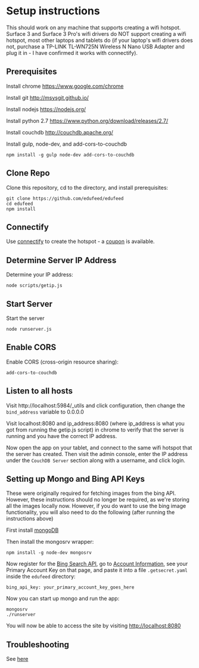 # Setup instructions

This should work on any machine that supports creating a wifi hotspot. Surface 3 and Surface 3 Pro's wifi drivers do NOT support creating a wifi hotspot, most other laptops and tablets do (if your laptop's wifi drivers does not, purchase a TP-LINK TL-WN725N Wireless N Nano USB Adapter and plug it in - I have confirmed it works with connectify).

## Prerequisites

Install chrome https://www.google.com/chrome

Install git http://msysgit.github.io/

Install nodejs https://nodejs.org/

Install python 2.7 https://www.python.org/download/releases/2.7/

Install couchdb http://couchdb.apache.org/

Install gulp, node-dev, and add-cors-to-couchdb

```
npm install -g gulp node-dev add-cors-to-couchdb
```

## Clone Repo

Clone this repository, cd to the directory, and install prerequisites:

```
git clone https://github.com/edufeed/edufeed
cd edufeed
npm install
```

## Connectify

Use [connectify](http://www.connectify.me/) to create the hotspot - a [coupon](http://www.connectify.me/store/?coupon=DEAL75) is available.

## Determine Server IP Address

Determine your IP address:

```
node scripts/getip.js
```

## Start Server

Start the server

```
node runserver.js
```

## Enable CORS

Enable CORS (cross-origin resource sharing):

```
add-cors-to-couchdb
```

## Listen to all hosts

Visit http://localhost:5984/_utils and click configuration, then change the `bind_address` variable to 0.0.0.0

Visit localhost:8080 and ip_address:8080 (where ip_address is what you got from running the getip.js script) in chrome to verify that the server is running and you have the correct IP address.

Now open the app on your tablet, and connect to the same wifi hotspot that the server has created. Then visit the admin console, enter the IP address under the `CouchDB Server` section along with a username, and click login.

## Setting up Mongo and Bing API Keys

These were originally required for fetching images from the bing API. However, these instructions should no longer be required, as we're storing all the images locally now. However, if you do want to use the bing image functionality, you will also need to do the following (after running the instructions above)

First install [mongoDB](https://www.mongodb.org/)

Then install the mongosrv wrapper:

```
npm install -g node-dev mongosrv
```

Now register for the [Bing Search API](https://datamarket.azure.com/dataset/bing/search), go to [Account Information](https://datamarket.azure.com/account), see your Primary Account Key on that page, and paste it into a file `.getsecret.yaml` inside the `edufeed` directory:

```
bing_api_key: your_primary_account_key_goes_here
```

Now you can start up mongo and run the app:

```
mongosrv
./runserver
```

You will now be able to access the site by visiting [http://localhost:8080](http://localhost:8080)

## Troubleshooting

See [here](https://github.com/edufeed/edufeed#troubleshooting)
